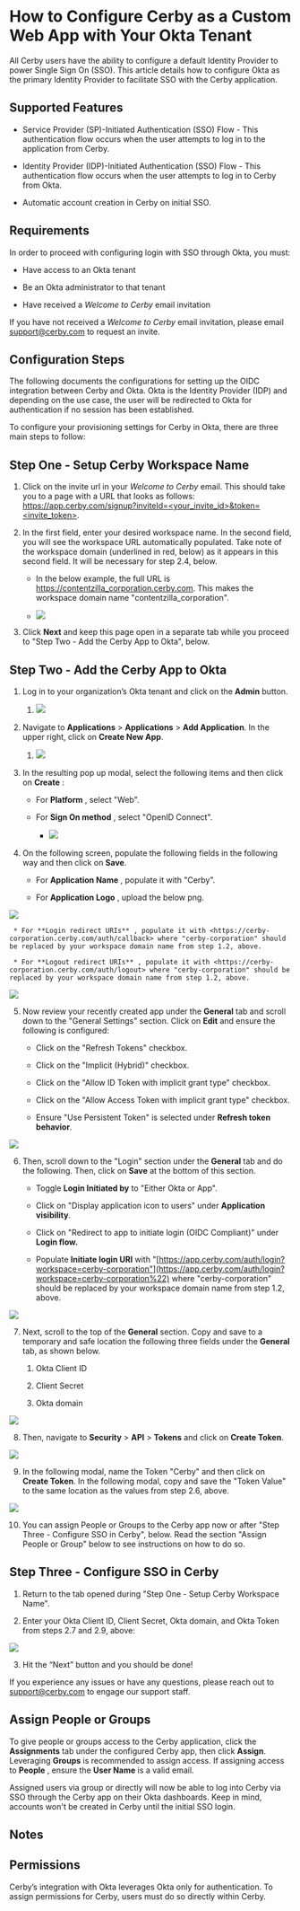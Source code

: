 # How to Configure Cerby as a Custom Web App with Your Okta Tenant

All Cerby users have the ability to configure a default Identity Provider to
power Single Sign On (SSO). This article details how to configure Okta as the
primary Identity Provider to facilitate SSO with the Cerby application.

## Supported Features

  * Service Provider (SP)-Initiated Authentication (SSO) Flow - This authentication flow occurs when the user attempts to log in to the application from Cerby.

  * Identity Provider (IDP)-Initiated Authentication (SSO) Flow - This authentication flow occurs when the user attempts to log in to Cerby from Okta.

  * Automatic account creation in Cerby on initial SSO.

## Requirements

In order to proceed with configuring login with SSO through Okta, you must:

  * Have access to an Okta tenant

  * Be an Okta administrator to that tenant

  * Have received a _Welcome to Cerby_ email invitation

If you have not received a _Welcome to Cerby_ email invitation, please email
[support@cerby.com](mailto:support@cerby.com) to request an invite.

## Configuration Steps

The following documents the configurations for setting up the OIDC integration
between Cerby and Okta. Okta is the Identity Provider (IDP) and depending on
the use case, the user will be redirected to Okta for authentication if no
session has been established.

To configure your provisioning settings for Cerby in Okta, there are three
main steps to follow:

##

## Step One - Setup Cerby Workspace Name

  1. Click on the invite url in your _Welcome to Cerby_ email. This should take you to a page with a URL that looks as follows: [https://app.cerby.com/signup?inviteId=<your_invite_id>&token=<invite_token>](https://app.cerby.com/signup?inviteId=<your_invite_id>&token=<invite_token>).

  2. In the first field, enter your desired workspace name. In the second field, you will see the workspace URL automatically populated. Take note of the workspace domain (underlined in red, below) as it appears in this second field. It will be necessary for step 2.4, below.

     * In the below example, the full URL is <https://contentzilla_corporation.cerby.com>. This makes the workspace domain name "contentzilla_corporation".

     * ![](gitbook/imagesCerby_Workspace_Creation.png)

  3. Click **Next** and keep this page open in a separate tab while you proceed to "Step Two - Add the Cerby App to Okta", below. 

## Step Two - Add the Cerby App to Okta

  1. Log in to your organization’s Okta tenant and click on the **Admin** button.

     1. ![](gitbook/imagesOkta_Click_On_Admin.png)

  2. Navigate to **Applications** > **Applications** > **Add Application**. In the upper right, click on **Create New App**.

     1. ![](gitbook/imagesOkta_Create_New_App.png)

  3. In the resulting pop up modal, select the following items and then click on **Create** :

     * For **Platform** , select "Web".

     * For **Sign On method** , select "OpenID Connect".

       * ![](gitbook/imagesScreen+Shot+2021-02-09+at+5.16.59+PM.png)

  4. On the following screen, populate the following fields in the following way and then click on **Save**.

     * For **Application Name** , populate it with "Cerby".

     * For **Application Logo** , upload the below png.

![](gitbook/imagesCerby_logo_sample.png)

     * For **Login redirect URIs** , populate it with <https://cerby-corporation.cerby.com/auth/callback> where "cerby-corporation" should be replaced by your workspace domain name from step 1.2, above. 

     * For **Logout redirect URIs** , populate it with <https://cerby-corporation.cerby.com/auth/logout> where "cerby-corporation" should be replaced by your workspace domain name from step 1.2, above.

![](gitbook/imagesOkta_Create_Cerby_App.png)

  5. Now review your recently created app under the **General** tab and scroll down to the "General Settings" section. Click on **Edit** and ensure the following is configured:

     * Click on the "Refresh Tokens" checkbox.

     * Click on the "Implicit (Hybrid)" checkbox.

     * Click on the "Allow ID Token with implicit grant type" checkbox.

     * Click on the "Allow Access Token with implicit grant type" checkbox.

     * Ensure "Use Persistent Token" is selected under **Refresh token behavior**.

![](gitbook/imagesRefresh_Tokens.png)

  6. Then, scroll down to the "Login" section under the **General** tab and do the following. Then, click on **Save** at the bottom of this section.

     * Toggle **Login Initiated by** to "Either Okta or App".

     * Click on "Display application icon to users" under **Application visibility**.

     * Click on "Redirect to app to initiate login (OIDC Compliant)" under **Login flow.**

     * Populate **Initiate login URI** with "[https://app.cerby.com/auth/login?workspace=cerby-corporation"](https://app.cerby.com/auth/login?workspace=cerby-corporation%22) where "cerby-corporation" should be replaced by your workspace domain name from step 1.2, above. 

![](gitbook/imagesOkta_Login_Flow.png)

  7. Next, scroll to the top of the **General** section. Copy and save to a temporary and safe location the following three fields under the **General** tab, as shown below.

     1. Okta Client ID

     2. Client Secret

     3. Okta domain

![](gitbook/imagesOkta_App_Items.png)

  8. Then, navigate to **Security** > **API** > **Tokens** and click on **Create Token**.

![](gitbook/imagesOkta_API_Token.png)

  9. In the following modal, name the Token "Cerby" and then click on **Create Token**. In the following modal, copy and save the "Token Value" to the same location as the values from step 2.6, above.

![](gitbook/imagesAPI_Token.png)

  10. You can assign People or Groups to the Cerby app now or after "Step Three - Configure SSO in Cerby", below. Read the section "Assign People or Group" below to see instructions on how to do so.

##

## Step Three - Configure SSO in Cerby

  1. Return to the tab opened during "Step One - Setup Cerby Workspace Name".

  2. Enter your Okta Client ID, Client Secret, Okta domain, and Okta Token from steps 2.7 and 2.9, above:

![](gitbook/imagesScreen+Shot+2020-11-23+at+10.16.44+%281%29.png)

  3. Hit the “Next” button and you should be done!

If you experience any issues or have any questions, please reach out to
[support@cerby.com](mailto:support@cerby.com) to engage our support staff.

## Assign People or Groups

To give people or groups access to the Cerby application, click the
**Assignments** tab under the configured Cerby app, then click **Assign**.
Leveraging **Groups** is recommended to assign access. If assigning access to
**People** , ensure the **User Name** is a valid email.

Assigned users via group or directly will now be able to log into Cerby via
SSO through the Cerby app on their Okta dashboards. Keep in mind, accounts
won't be created in Cerby until the initial SSO login.

## Notes

## Permissions

Cerby’s integration with Okta leverages Okta only for authentication. To
assign permissions for Cerby, users must do so directly within Cerby.

  
  
  
​

